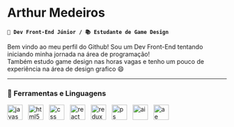 # Arthur Medeiros

**`🌱 Dev Front-End Júnior / 📚 Estudante de Game Design`**

Bem vindo ao meu perfil do Github! Sou um Dev Front-End tentando iniciando minha jornada na área de programação!\
Também estudo game design nas horas vagas e tenho um pouco de experiência na área de design grafico 😄

---

### 🧰 Ferramentas e Linguagens

<img align="left" width="35px" style="padding-right:10px;" alt="javascript" src="https://cdn.jsdelivr.net/gh/devicons/devicon/icons/javascript/javascript-plain.svg" />
<img align="left" width="35px" style="padding-right:10px;" alt="html5" src="https://cdn.jsdelivr.net/gh/devicons/devicon/icons/html5/html5-plain.svg" />
<img align="left" width="35px" style="padding-right:10px;" alt="css" src="https://cdn.jsdelivr.net/gh/devicons/devicon/icons/css3/css3-plain.svg" />
<img align="left" width="35px" style="padding-right:10px;" alt="react" src="https://cdn.jsdelivr.net/gh/devicons/devicon/icons/react/react-original.svg" />
<img align="left" width="35px" style="padding-right:10px;" alt="redux" src="https://cdn.jsdelivr.net/gh/devicons/devicon/icons/redux/redux-original.svg" />
<img align="left" width="35px" style="padding-right:10px;" alt="ps" src="https://cdn.jsdelivr.net/gh/devicons/devicon/icons/photoshop/photoshop-plain.svg" />
<img align="left" width="35px" style="padding-right:10px;" alt="ai" src="https://cdn.jsdelivr.net/gh/devicons/devicon/icons/illustrator/illustrator-plain.svg" />
<img align="left" width="35px" style="padding-right:10px;" alt="ae" src="https://cdn.jsdelivr.net/gh/devicons/devicon/icons/aftereffects/aftereffects-plain.svg" />
          
<!--
**arth-medeiros/arth-medeiros** is a ✨ _special_ ✨ repository because its `README.md` (this file) appears on your GitHub profile.

Here are some ideas to get you started:

- 🔭 I’m currently working on ...
- 🌱 I’m currently learning ...
- 👯 I’m looking to collaborate on ...
- 🤔 I’m looking for help with ...
- 💬 Ask me about ...
- 📫 How to reach me: ...
- 😄 Pronouns: ...
- ⚡ Fun fact: ...
-->
